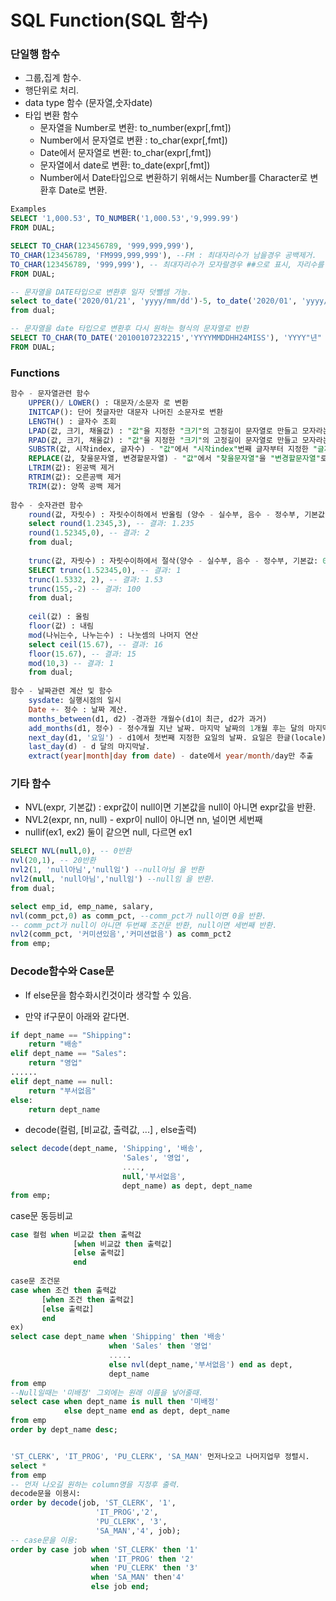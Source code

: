 # SQL Function(SQL 함수)

### 단일행 함수
- 그룹,집계 함수.
- 행단위로 처리.
- data type 함수 (문자열,숫자date)
- 타입 변환 함수
	- 문자열을 Number로 변환: to_number(expr[,fmt])
	- Number에서 문자열로 변환 : to_char(expr[,fmt])
	- Date에서 문자열로 변환: to_char(expr[,fmt])
	- 문자열에서 date로 변환: to_date(expr[,fmt])
	- Number에서 Date타입으로 변환하기 위해서는 Number를 Character로 변환후 Date로 변환.
```SQL
Examples
SELECT '1,000.53', TO_NUMBER('1,000.53','9,999.99')
FROM DUAL;

SELECT TO_CHAR(123456789, '999,999,999'),
TO_CHAR(123456789, 'FM999,999,999'), --FM : 최대자리수가 남을경우 공백제거. 
TO_CHAR(123456789, '999,999'), -- 최대자리수가 모자랄경우 ##으로 표시, 자리수를 맞춰야함.
FROM DUAL;

-- 문자열을 DATE타입으로 변환후 일자 덧뺄셈 가능.
select to_date('2020/01/21', 'yyyy/mm/dd')-5, to_date('2020/01', 'yyyy/mm')-5
from dual;

-- 문자열을 date 타입으로 변환후 다시 원하는 형식의 문자열로 반환
SELECT TO_CHAR(TO_DATE('20100107232215','YYYYMMDDHH24MISS'), 'YYYY"년" MM"월" DD"일" HH24"시" MI"분" SS"초"')
FROM DUAL;
```
### Functions
```SQL
함수 - 문자열관련 함수
	UPPER()/ LOWER() : 대문자/소문자 로 변환
	INITCAP(): 단어 첫글자만 대문자 나머진 소문자로 변환
	LENGTH() : 글자수 조회
	LPAD(값, 크기, 채울값) : "값"을 지정한 "크기"의 고정길이 문자열로 만들고 모자라는 것은 왼쪽부터 "채울값"으로 채운다.
	RPAD(값, 크기, 채울값) : "값"을 지정한 "크기"의 고정길이 문자열로 만들고 모자라는 것은 오른쪽부터 "채울값"으로 채운다.
	SUBSTR(값, 시작index, 글자수) - "값"에서 "시작index"번째 글자부터 지정한 "글자수" 만큼의 문자열을 추출. 글자수 생략시 끝까지. 
	REPLACE(값, 찾을문자열, 변경할문자열) - "값"에서 "찾을문자열"을 "변경할문자열"로 바꾼다.
	LTRIM(값): 왼공백 제거
	RTRIM(값): 오른공백 제거
	TRIM(값): 양쪽 공백 제거
 
함수 - 숫자관련 함수
	round(값, 자릿수) : 자릿수이하에서 반올림 (양수 - 실수부, 음수 - 정수부, 기본값 : 0)
	select round(1.2345,3), -- 결과: 1.235
	round(1.52345,0), -- 결과: 2
	from dual;
	
	trunc(값, 자릿수) : 자릿수이하에서 절삭(양수 - 실수부, 음수 - 정수부, 기본값: 0)
	SELECT trunc(1.52345,0), -- 결과: 1
	trunc(1.5332, 2), -- 결과: 1.53
	trunc(155,-2) -- 결과: 100
	from dual;
	
	ceil(값) : 올림
	floor(값) : 내림
	mod(나뉘는수, 나누는수) : 나눗셈의 나머지 연산
	select ceil(15.67), -- 결과: 16
	floor(15.67), -- 결과: 15
	mod(10,3) -- 결과: 1
	from dual;
 
함수 - 날짜관련 계산 및 함수
	sysdate: 실행시점의 일시
	Date +- 정수 : 날짜 계산.
	months_between(d1, d2) -경과한 개월수(d1이 최근, d2가 과거)
	add_months(d1, 정수) - 정수개월 지난 날짜. 마지막 날짜의 1개월 후는 달의 마지막 날이 된다. 
	next_day(d1, '요일') - d1에서 첫번째 지정한 요일의 날짜. 요일은 한글(locale)로 지정한다.
	last_day(d) - d 달의 마지막날.
	extract(year|month|day from date) - date에서 year/month/day만 추출
``` 
### 기타 함수
- NVL(expr, 기본값) : expr값이 null이면 기본값을 null이 아니면 expr값을 반환.
- NVL2(expr, nn, null) - expr이 null이 아니면 nn, 널이면 세번째
- nullif(ex1, ex2) 둘이 같으면 null, 다르면 ex1

```SQL
SELECT NVL(null,0), -- 0반환
nvl(20,1), -- 20반환
nvl2(1, 'null아님','null임') --null아님 을 반환
nvl2(null, 'null아님','null임') --null임 을 반환.
from dual;

select emp_id, emp_name, salary, 
nvl(comm_pct,0) as comm_pct, --comm_pct가 null이면 0을 반환.
-- comm_pct가 null이 아니면 두번째 조건문 반환, null이면 세번째 반환.
nvl2(comm_pct, '커미션있음','커미션없음') as comm_pct2 
from emp;
```

### Decode함수와 Case문
- If else문을 함수화시킨것이라 생각할 수 있음.

- 만약 if구문이 아래와 같다면.
```python
if dept_name == "Shipping":
	return "배송"
elif dept_name == "Sales":
	return "영업"
......
elif dept_name == null:
	return "부서없음"
else:
	return dept_name
```	
- decode(컬럼, [비교값, 출력값, ...] , else출력) 
```SQL
select decode(dept_name, 'Shipping', '배송', 
                         'Sales', '영업', 
                         ...., 
                         null,'부서없음', 
                         dept_name) as dept, dept_name
from emp;
```	
case문 동등비교
```SQL
case 컬럼 when 비교값 then 출력값
              [when 비교값 then 출력값]
              [else 출력값]
              end
              
case문 조건문
case when 조건 then 출력값
       [when 조건 then 출력값]
       [else 출력값]
       end
ex)
select case dept_name when 'Shipping' then '배송' 
                      when 'Sales' then '영업'
					  .....
                      else nvl(dept_name,'부서없음') end as dept,
                      dept_name
from emp
--Null일때는 '미배정' 그외에는 원래 이름을 넣어줄때.
select case when dept_name is null then '미배정'
            else dept_name end as dept, dept_name
from emp
order by dept_name desc;


'ST_CLERK', 'IT_PROG', 'PU_CLERK', 'SA_MAN' 먼저나오고 나머지업무 정렬시. 
select *
from emp
-- 먼저 나오길 원하는 column명을 지정후 출력.
decode문을 이용시:
order by decode(job, 'ST_CLERK', '1', 
                   'IT_PROG','2', 
                   'PU_CLERK', '3',
                   'SA_MAN','4', job);
-- case문을 이용:
order by case job when 'ST_CLERK' then '1' 
                  when 'IT_PROG' then '2' 
                  when 'PU_CLERK' then '3'
                  when 'SA_MAN' then'4'
                  else job end;				   
```

